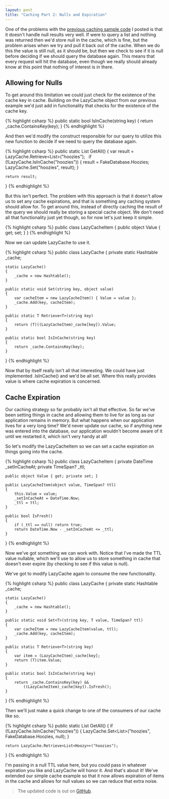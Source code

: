 ```yaml
---
layout: post
title: "Caching Part 2: Nulls and Expiration"
---
```


One of the problems with the [previous caching sample code](/2012/10/18/really-simple-caching) I posted is that it doesn't handle null results very well. If were to query a list and nothing was returned then we'd store null in the cache, which is fine, but the problem arises when we try and pull it back out of the cache. When we do this the value is still null, as it should be, but then we check to see if it is null before deciding if we should query the database again. This means that every request will hit the database, even though we really should already know at this point that nothing of interest is in there.

## Allowing for Nulls

To get around this limitation we could just check for the existence of the cache key in cache. Building on the LazyCache object from our previous example we'd just add in functionality that checks for the existence of the cache key.

{% highlight csharp %}
public static bool IsInCache(string key)
{
    return _cache.ContainsKey(key);
}
{% endhighlight %}

And then we'd modify the construct responsible for our query to utilize this new function to decide if we need to query the database again.

{% highlight csharp %}
public static List<Hoozy> GetAll()
{
    var result = LazyCache.Retrieve<List<Hoozy>>("hoozies");
     
    if (!LazyCache.IsInCache("hoozies"))
    {
        result = FakeDatabase.Hoozies;
        LazyCache.Set("hoozies", result);
    }

    return result;
}
{% endhighlight %}

But this isn't perfect. The problem with this approach is that it doesn't allow us to set any cache expirations, and that is something any caching system should allow for. To get around this, instead of directly caching the result of the query we should really be storing a special cache object. We don't need all that functionality just yet though, so for now let's just keep it simple.

{% highlight csharp %}
public class LazyCacheItem
{
    public object Value { get; set; }
}
{% endhighlight %}

Now we can update LazyCache to use it.

{% highlight csharp %}
public class LazyCache
{
    private static Hashtable _cache;

    static LazyCache()
    {
        _cache = new Hashtable();
    }

    public static void Set(string key, object value)
    {
        var cacheItem = new LazyCacheItem() { Value = value };
        _cache.Add(key, cacheItem);
    }

    public static T Retrieve<T>(string key)
    {
        return (T)((LazyCacheItem)_cache[key]).Value;
    }

    public static bool IsInCache(string key)
    {
        return _cache.ContainsKey(key);
    }
}
{% endhighlight %}

Now that by itself really isn't all that interesting. We could have just implemented .IsInCache() and we'd be all set. Where this really provides value is where cache expiration is concerned.

## Cache Expiration

Our caching strategy so far probably isn't all that effective. So far we've been setting things in cache and allowing them to live for as long as our application remains in memory. But what happens when our application lives for a very long time? We'd never update our cache, so if anything new was entered into the database, our application wouldn't become aware of it until we restarted it, which isn't very handy at all!

So let's modify the LazyCacheItem so we can set a cache expiration on things going into the cache.

{% highlight csharp %}
public class LazyCacheItem
{
    private DateTime _setInCacheAt;
    private TimeSpan? _ttl;

    public object Value { get; private set; }

    public LazyCacheItem(object value, TimeSpan? ttl)
    {
        this.Value = value;
        _setInCacheAt = DateTime.Now;
        _ttl = ttl;
    }

    public bool IsFresh()
    {
        if (_ttl == null) return true;
        return DateTime.Now - _setInCacheAt <= _ttl;
    }
}
{% endhighlight %}

Now we've got something we can work with. Notice that I've made the TTL value nullable, which we'll use to allow us to store something in cache that doesn't ever expire (by checking to see if this value is null).

We've got to modify LazyCache again to consume the new functionality.

{% highlight csharp %}
public class LazyCache
{
    private static Hashtable _cache;

    static LazyCache()
    {
        _cache = new Hashtable();
    }

    public static void Set<T>(string key, T value, TimeSpan? ttl)
    {
        var cacheItem = new LazyCacheItem(value, ttl);
        _cache.Add(key, cacheItem);
    }

    public static T Retrieve<T>(string key)
    {
        var item = (LazyCacheItem)_cache[key];
        return (T)item.Value;
    }

    public static bool IsInCache(string key)
    {
        return _cache.ContainsKey(key) && 
            ((LazyCacheItem)_cache[key]).IsFresh();
    }
}
{% endhighlight %}

Then we'll just make a quick change to one of the consumers of our cache like so.

{% highlight csharp %}
public static List<Hoozy> GetAll()
{
    if (!LazyCache.IsInCache("hoozies"))
    {
        LazyCache.Set<List<Hoozy>>("hoozies", FakeDatabase.Hoozies, null);
    }

    return LazyCache.Retrieve<List<Hoozy>>("hoozies");
}
{% endhighlight %}

I'm passing in a null TTL value here, but you could pass in whatever expiration you like and LazyCache will honor it. And that's about it! We've extended our simple cache example so that it now allows expiration of items in the cache and allows for null values so we can reduce that extra noise.

> The updated code is out on <a href="https://github.com/bteller/nestedcache" target="_blank">GitHub</a>.